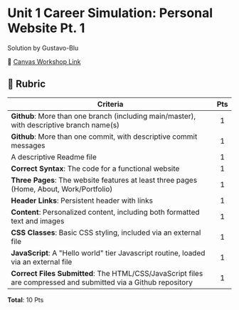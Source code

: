 # Unit 1 Career Simulation: Personal Website Pt. 1

Solution by Gustavo-Blu

🔗 [Canvas Workshop Link](https://fullstack.instructure.com/courses/1122/assignments/59986?module_item_id=353917)

## 🧱 Rubric

| Criteria                                                                                                        | Pts |
| --------------------------------------------------------------------------------------------------------------- | :-: |
| **Github**: More than one branch (including main/master), with descriptive branch name(s)                       |  1  |
| **Github**: More than one commit, with descriptive commit messages                                              |  1  |
| A descriptive Readme file                                                                                       |  1  |
| **Correct Syntax**: The code for a functional website                                                           |  1  |
| **Three Pages**: The website features at least three pages (Home, About, Work/Portfolio)                        |  1  |
| **Header Links**: Persistent header with links                                                                  |  1  |
| **Content**: Personalized content, including both formatted text and images                                     |  1  |
| **CSS Classes**: Basic CSS styling, included via an external file                                               |  1  |
| **JavaScript**: A "Hello world" tier Javascript routine, loaded via an external file                            |  1  |
| **Correct Files Submitted**: The HTML/CSS/JavaScript files are compressed and submitted via a Github repository |  1  |

**Total**: 10 Pts
